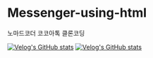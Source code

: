 # Messenger-using-html
노마드코더 코코아톡 클론코딩

[![Velog's GitHub stats](https://velog-readme-stats.vercel.app/api/badge?name=daheejo)](https://velog.io/@daheejo)
[![Velog's GitHub stats](https://velog-readme-stats.vercel.app/api?name=velopert)](https://github.com/daheejo/velog-readme-stats)
